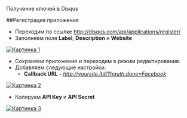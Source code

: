 Получение ключей в Disqus

##Регистрация приложения

* Переходим по ссылке <http://disqus.com/api/applications/register/>
* Заполняем поля **Label**, **Description** и **Website**

[![Картинка 1](http://st.bezumkin.ru/files/0/8/8/0886b4b7f748dc699a892be1ba569e10s.jpg)](http://st.bezumkin.ru/files/0/8/8/0886b4b7f748dc699a892be1ba569e10.png)

* Сохраняем приложение и переходим в режим редактирования.
* Добавляем следующие настройки:
  * **Callback URL** - *http://yoursite.ltd/?hauth.done=Facebook*

[![Картинка 2](http://st.bezumkin.ru/files/b/2/e/b2e96937b0ed2264414c32dbd4024b93s.jpg)](http://st.bezumkin.ru/files/b/2/e/b2e96937b0ed2264414c32dbd4024b93.png)

* Копируем **API Key** и **API Secret**

[![Картинка 3](http://st.bezumkin.ru/files/2/1/e/21eb4c6fe83649effcc5874ecd709375s.jpg)](http://st.bezumkin.ru/files/2/1/e/21eb4c6fe83649effcc5874ecd709375.png)